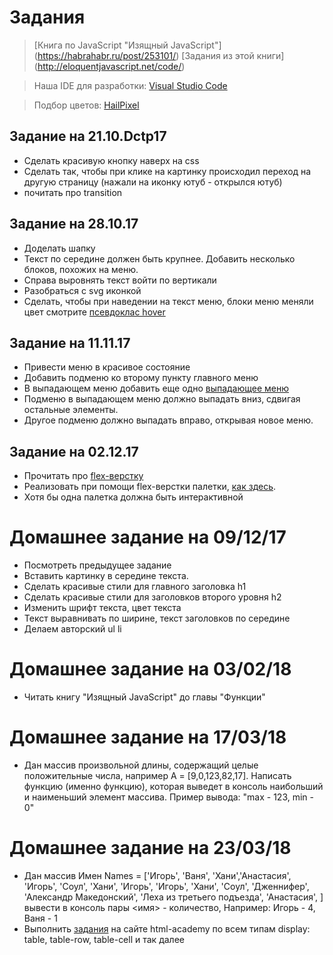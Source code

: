 #  Задания
>[Книга по JavaScript "Изящный JavaScript"] (https://habrahabr.ru/post/253101/)
>[Задания из этой книги] (http://eloquentjavascript.net/code/)

>Наша IDE для разработки:
>[Visual Studio Code](https://code.visualstudio.com/)

>Подбор цветов:
>[HailPixel](https://color.hailpixel.com/)

Задание на 21.10.Dctp17
-------------------
- Сделать красивую кнопку наверх на css
- Сделать так, чтобы при клике на картинку происходил переход на другую страницу (нажали на иконку ютуб - открылся ютуб)
- почитать про transition

Задание на 28.10.17
-------------------
- Доделать шапку
- Текст по середине должен быть крупнее. Добавить несколько блоков, похожих на меню.
- Справа выровнять текст войти по вертикали
- Разобраться с svg иконкой
- Сделать, чтобы при наведении на текст меню, блоки меню меняли цвет смотрите [псевдоклас hover](https://developer.mozilla.org/ru/docs/Web/CSS/:hover)

Задание на 11.11.17
-------------------
- Привести меню в красивое состояние
- Добавить подменю ко второму пункту главного меню
- В выпадающем меню добавить еще одно [выпадающее меню](https://goo.gl/images/XTw9SF)
- Подменю в выпадающем меню должно выпадать вниз, сдвигая остальные элементы.
- Другое подменю должно выпадать вправо, открывая новое меню.

Задание на 02.12.17
-------------------
- Прочитать про [flex-верстку](http://html5.by/blog/flexbox/)
- Реализовать при помощи flex-верстки палетки, [как здесь](https://html5book.ru/).
- Хотя бы одна палетка должна быть интерактивной

Домашнее задание на 09/12/17
============================

- Посмотреть предыдущее задание
- Вставить картинку в середине текста.
- Сделать красивые стили для главного заголовка h1 
- Сделать красивые стили для заголовков второго уровня h2
- Изменить шрифт текста, цвет текста
- Текст выравнивать по ширине, текст заголовков по середине
- Делаем авторский ul li

Домашнее задание на 03/02/18
============================

- Читать книгу "Изящный JavaScript" до главы "Функции"

Домашнее задание на 17/03/18
============================
- Дан массив произвольной длины, содержащий целые положительные числа, например A = [9,0,123,82,17]. Написать функцию (именно функцию), которая выведет в консоль наибольший и наименьший элемент массива. Пример вывода: "max - 123, min - 0"

Домашнее задание на 23/03/18
============================
- Дан массив Имен Names = ['Игорь', 'Ваня', 'Хани','Анастасия', 'Игорь', 'Соул', 'Хани', 'Игорь', 'Игорь', 'Хани', 'Соул', 'Дженнифер', 'Александр Македонский', 'Леха из третьего подъезда', 'Анастасия', ] вывести в консоль пары <имя> - количество, Например: Игорь - 4, Ваня - 1
- Выполнить [задания](https://htmlacademy.ru/courses/44/run/19) на сайте html-academy по всем типам display: table, table-row, table-cell и так далее
